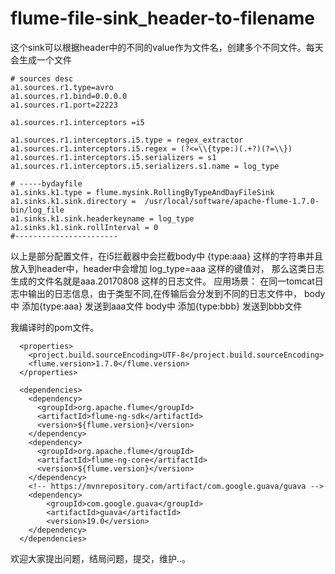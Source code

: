 # flume-file-sink_header-to-filename
这个sink可以根据header中的不同的value作为文件名，创建多个不同文件。每天会生成一个文件
```
# sources desc
a1.sources.r1.type=avro
a1.sources.r1.bind=0.0.0.0
a1.sources.r1.port=22223

a1.sources.r1.interceptors =i5

a1.sources.r1.interceptors.i5.type = regex_extractor
a1.sources.r1.interceptors.i5.regex = (?<=\\{type:)(.+?)(?=\\})
a1.sources.r1.interceptors.i5.serializers = s1
a1.sources.r1.interceptors.i5.serializers.s1.name = log_type

# -----bydayfile
a1.sinks.k1.type = flume.mysink.RollingByTypeAndDayFileSink
a1.sinks.k1.sink.directory =  /usr/local/software/apache-flume-1.7.0-bin/log_file
a1.sinks.k1.sink.headerkeyname = log_type
a1.sinks.k1.sink.rollInterval = 0
#-----------------------
```

以上是部分配置文件，在i5拦截器中会拦截body中 {type:aaa} 这样的字符串并且放入到header中，header中会增加  log_type=aaa 这样的键值对，
那么这类日志生成的文件名就是aaa.20170808 这样的日志文件。 
应用场景：
在同一tomcat日志中输出的日志信息，由于类型不同,在传输后会分发到不同的日志文件中，
 body中 添加{type:aaa} 发送到aaa文件
 body中 添加{type:bbb} 发送到bbb文件

我编译时的pom文件。
```
  <properties>
    <project.build.sourceEncoding>UTF-8</project.build.sourceEncoding>
    <flume.version>1.7.0</flume.version>
  </properties>

  <dependencies>
    <dependency>  
      <groupId>org.apache.flume</groupId>  
      <artifactId>flume-ng-sdk</artifactId>  
      <version>${flume.version}</version>  
    </dependency> 
    <dependency>  
      <groupId>org.apache.flume</groupId>  
      <artifactId>flume-ng-core</artifactId>  
      <version>${flume.version}</version>  
    </dependency>  
    <!-- https://mvnrepository.com/artifact/com.google.guava/guava -->
    <dependency>
        <groupId>com.google.guava</groupId>
        <artifactId>guava</artifactId>
        <version>19.0</version>
    </dependency>
  </dependencies>
```
  欢迎大家提出问题，结局问题，提交，维护..。
